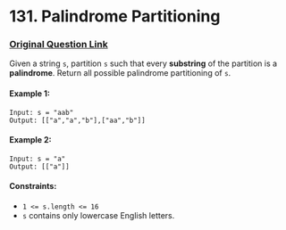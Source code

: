 # 131. Palindrome Partitioning
### [Original Question Link](https://leetcode.com/problems/palindrome-partitioning/)

Given a string ```s```, partition ```s``` such that every 
**substring** of the partition is a **palindrome**. Return all possible palindrome partitioning of ```s```.

#### Example 1:
```
Input: s = "aab"
Output: [["a","a","b"],["aa","b"]]
```
#### Example 2:
```
Input: s = "a"
Output: [["a"]]
```

#### Constraints:

* ```1 <= s.length <= 16```
* ```s``` contains only lowercase English letters.